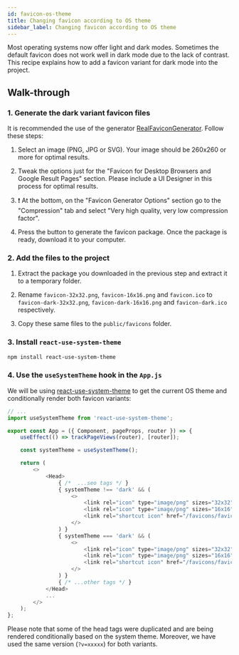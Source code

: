 ```yaml
---
id: favicon-os-theme
title: Changing favicon according to OS theme
sidebar_label: Changing favicon according to OS theme
---
```


Most operating systems now offer light and dark modes. Sometimes the default favicon does not work well in dark mode due to the lack of contrast. This recipe explains how to add a favicon variant for dark mode into the project.

## Walk-through

### 1. Generate the dark variant favicon files

It is recommended the use of the generator [RealFaviconGenerator](https://realfavicongenerator.net/). Follow these steps:

1. Select an image (PNG, JPG or SVG). Your image should be 260x260 or more for optimal results.

2. Tweak the options just for the "Favicon for Desktop Browsers and Google Result Pages" section. Please include a UI Designer in this process for optimal results.

3. ❗️ At the bottom, on the "Favicon Generator Options" section go to the "Compression" tab and select "Very high quality, very low compression factor".

4. Press the button to generate the favicon package. Once the package is ready, download it to your computer.

### 2. Add the files to the project

1. Extract the package you downloaded in the previous step and extract it to a temporary folder.

2. Rename `favicon-32x32.png`, `favicon-16x16.png` and `favicon.ico` to `favicon-dark-32x32.png`, `favicon-dark-16x16.png` and `favicon-dark.ico` respectively.

3. Copy these same files to the `public/favicons` folder.

### 3. Install `react-use-system-theme`

```sh
npm install react-use-system-theme
```

### 4. Use the `useSystemTheme` hook in the `App.js`

We will be using [react-use-system-theme](https://github.com/zebateira/react-use-system-theme) to get the current OS theme and conditionally render both favicon variants:

```js
// ...
import useSystemTheme from 'react-use-system-theme';

export const App = ({ Component, pageProps, router }) => {
    useEffect(() => trackPageViews(router), [router]);

    const systemTheme = useSystemTheme();

    return (
        <>
            <Head>
                { /*  ...seo tags */ }
                { systemTheme !== 'dark' && (
                    <>
                        <link rel="icon" type="image/png" sizes="32x32" href="/favicons/favicon-32x32.png?v=M4KN2GElyG" />
                        <link rel="icon" type="image/png" sizes="16x16" href="/favicons/favicon-16x16.png?v=M4KN2GElyG" />
                        <link rel="shortcut icon" href="/favicons/favicon.ico?v=M4KN2GElyG" />
                    </>
                ) }
                { systemTheme === 'dark' && (
                    <>
                        <link rel="icon" type="image/png" sizes="32x32" href="/favicons/favicon-dark-32x32.png?v=M4KN2GElyG" />
                        <link rel="icon" type="image/png" sizes="16x16" href="/favicons/favicon-dark-16x16.png?v=M4KN2GElyG" />
                        <link rel="shortcut icon" href="/favicons/favicon-dark.ico?v=M4KN2GElyG" />
                    </>
                ) }
                { /* ...other tags */ }
            </Head>
            ...
        </>
    );
};
```

Please note that some of the head tags were duplicated and are being rendered conditionally based on the system theme. Moreover, we have used the same version (`?v=xxxxx`) for both variants.
